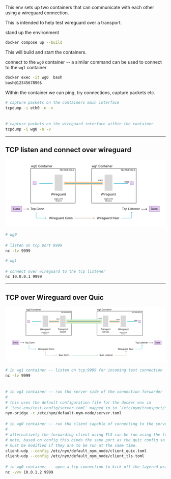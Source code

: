 

This env sets up two containers that can communicate with each other using a wireguard connection.

This is intended to help test wireguard over a transport. 


stand up the environment

```sh
docker compose up --build
```

This will build and start the containers. 


connect to the `wg0` container -- a similar command can be used to connect to the `wg1` container

```sh
docker exec -it wg0  bash
bash@1234567890$ 

```


Within the container we can ping, try connections, capture packets etc.

```sh
# capture packets on the containers main interface
tcpdump -i eth0 -n -v


# capture packets on the wireguard interface within the container
tcpdump -i wg0 -n -v
```


---

## TCP listen and connect over wireguard

![tcp over wg over quic](../.github/images/wg_e2e_test.png)

```sh
# wg0

# listen on tcp port 9999
nc -lv 9999
```


```sh
# wg1

# connect over wireguard to the tcp listener
nc 10.0.0.1 9999
```

---

## TCP over Wireguard over Quic

![tcp over wg over quic](../.github/images/quic_tunnel_e2e_poc.png)

```sh
# in wg1 container -- listen on tcp:9999 for incoming test connection
nc -lv 9999


# in wg1 container -- run the server side of the connection forwarder
#
# this uses the default configuration file for the docker env in 
# `test-env/test-config/server.toml` mapped in to `/etc/nym/transport/server.toml`
nym-bridge -c /etc/nym/default-nym-node/server.toml

# in wg0 container -- run the client capable of connecting to the server
#
# alternatively the forwarding client using TLS can be run using the following.
# note, based on config this binds the same port as the quic config so one of them
# must be modified if they are to be run at the same time.
client-udp --config /etc/nym/default_nym_node/client_quic.toml
client-udp --config /etc/nym/default_nym_node/client_tls.toml

# in wg0 container -- open a tcp connection to kick off the layered wrapped tunnel to the netcat tcp listener on the server
nc -vvv 10.0.1.2 9999
```

